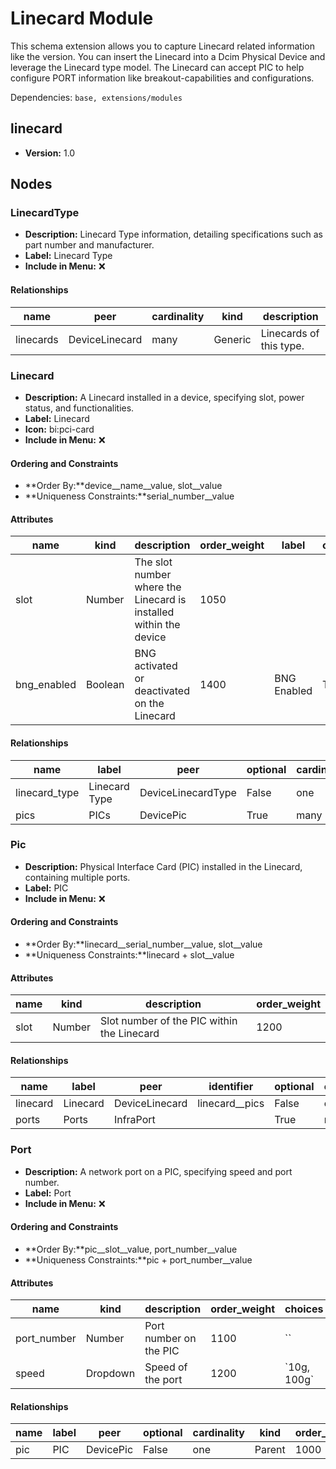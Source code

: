 # Linecard Module

This schema extension allows you to capture Linecard related information like the version. You can insert the Linecard into a Dcim Physical Device and leverage the Linecard type model. The Linecard can accept PIC to help configure PORT information like breakout-capabilities and configurations.

Dependencies: `base, extensions/modules`

## linecard

- **Version:** 1.0

## Nodes

### LinecardType

- **Description:** Linecard Type information, detailing specifications such as part number and manufacturer.
- **Label:** Linecard Type
- **Include in Menu:** ❌

#### Relationships

| name | peer | cardinality | kind | description |
| ---- | ---- | ----------- | ---- | ----------- |
| linecards | DeviceLinecard | many | Generic | Linecards of this type\. |

### Linecard

- **Description:** A Linecard installed in a device, specifying slot, power status, and functionalities.
- **Label:** Linecard
- **Icon:** bi:pci-card
- **Include in Menu:** ❌

#### Ordering and Constraints

- **Order By:**device__name__value, slot__value
- **Uniqueness Constraints:**serial_number__value

#### Attributes

| name | kind | description | order_weight | label | optional | default_value |
| ---- | ---- | ----------- | ------------ | ----- | -------- | ------------- |
| slot | Number | The slot number where the Linecard is installed within the device | 1050 |  |  |  |
| bng\_enabled | Boolean | BNG activated or deactivated on the Linecard | 1400 | BNG Enabled | True | False |

#### Relationships

| name | label | peer | optional | cardinality | kind | order_weight |
| ---- | ----- | ---- | -------- | ----------- | ---- | ------------ |
| linecard\_type | Linecard Type | DeviceLinecardType | False | one | Attribute | 1150 |
| pics | PICs | DevicePic | True | many | Attribute | 1500 |

### Pic

- **Description:** Physical Interface Card (PIC) installed in the Linecard, containing multiple ports.
- **Label:** PIC
- **Include in Menu:** ❌

#### Ordering and Constraints

- **Order By:**linecard__serial_number__value, slot__value
- **Uniqueness Constraints:**linecard + slot__value

#### Attributes

| name | kind | description | order_weight |
| ---- | ---- | ----------- | ------------ |
| slot | Number | Slot number of the PIC within the Linecard | 1200 |

#### Relationships

| name | label | peer | identifier | optional | cardinality | kind | order_weight |
| ---- | ----- | ---- | ---------- | -------- | ----------- | ---- | ------------ |
| linecard | Linecard | DeviceLinecard | linecard\_\_pics | False | one | Parent | 1000 |
| ports | Ports | InfraPort |  | True | many | Component | 1100 |

### Port

- **Description:** A network port on a PIC, specifying speed and port number.
- **Label:** Port
- **Include in Menu:** ❌

#### Ordering and Constraints

- **Order By:**pic__slot__value, port_number__value
- **Uniqueness Constraints:**pic + port_number__value

#### Attributes

| name | kind | description | order_weight | choices |
| ---- | ---- | ----------- | ------------ | ------- |
| port\_number | Number | Port number on the PIC | 1100 | \`\` |
| speed | Dropdown | Speed of the port | 1200 | \`10g, 100g\` |

#### Relationships

| name | label | peer | optional | cardinality | kind | order_weight |
| ---- | ----- | ---- | -------- | ----------- | ---- | ------------ |
| pic | PIC | DevicePic | False | one | Parent | 1000 |
